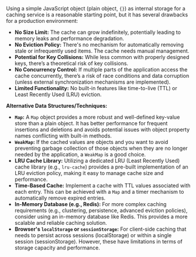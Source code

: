 Using a simple JavaScript object (plain object, `{}`) as internal storage for a caching service is a reasonable starting point, but it has several drawbacks for a production environment:

*   **No Size Limit:**  The cache can grow indefinitely, potentially leading to memory leaks and performance degradation.
*   **No Eviction Policy:**  There's no mechanism for automatically removing stale or infrequently used items. The cache needs manual management.
*   **Potential for Key Collisions:** While less common with properly designed keys, there’s a theoretical risk of key collisions.
*   **No Concurrency Control:** If multiple parts of the application access the cache concurrently, there’s a risk of race conditions and data corruption (unless external synchronization mechanisms are implemented).
*   **Limited Functionality:**  No built-in features like time-to-live (TTL) or Least Recently Used (LRU) eviction.

**Alternative Data Structures/Techniques:**

*   **`Map`:** A `Map` object provides a more robust and well-defined key-value store than a plain object. It has better performance for frequent insertions and deletions and avoids potential issues with object property names conflicting with built-in methods.
*   **`WeakMap`:** If the cached values are objects and you want to avoid preventing garbage collection of those objects when they are no longer needed by the application, a `WeakMap` is a good choice.
*   **LRU Cache Library:** Utilizing a dedicated LRU (Least Recently Used) cache library (e.g., `lru-cache`) provides a pre-built implementation of an LRU eviction policy, making it easy to manage cache size and performance.
*   **Time-Based Cache:** Implement a cache with TTL values associated with each entry. This can be achieved with a `Map` and a timer mechanism to automatically remove expired entries.
*   **In-Memory Database (e.g., Redis):** For more complex caching requirements (e.g., clustering, persistence, advanced eviction policies), consider using an in-memory database like Redis. This provides a more scalable and reliable caching solution.
*   **Browser's `localStorage` or `sessionStorage`:** For client-side caching that needs to persist across sessions (localStorage) or within a single session (sessionStorage). However, these have limitations in terms of storage capacity and performance.